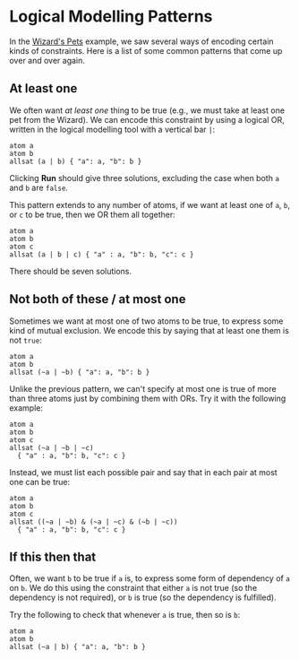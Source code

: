 # Logical Modelling Patterns

In the [Wizard's Pets](wizards-pets.html) example, we saw several ways of encoding certain kinds of constraints. Here is a list of some common patterns that come up over and over again.

## At least one

We often want *at least one* thing to be true (e.g., we must take at least one pet from the Wizard). We can encode this constraint by using a logical OR, written in the logical modelling tool with a vertical bar `|`:

```lmt {id=patterns-at-least-one-a}
atom a
atom b
allsat (a | b) { "a": a, "b": b }
```

Clicking **Run** should give three solutions, excluding the case when both `a` and `b` are `false`.

This pattern extends to any number of atoms, if we want at least one of `a`, `b`, or `c` to be true, then we OR them all together:

```lmt {id=patterns-at-least-one-b}
atom a
atom b
atom c
allsat (a | b | c) { "a" : a, "b": b, "c": c }
```

There should be seven solutions.

## Not both of these / at most one

Sometimes we want at most one of two atoms to be true, to express some kind of mutual exclusion. We encode this by saying that at least one them is not `true`:

```lmt {id=patterns-not-both}
atom a
atom b
allsat (~a | ~b) { "a": a, "b": b }
```

Unlike the previous pattern, we can't specify at most one is true of more than three atoms just by combining them with ORs. Try it with the following example:

```lmt {id=patterns-not-both-wrong}
atom a
atom b
atom c
allsat (~a | ~b | ~c)
  { "a" : a, "b": b, "c": c }
```

Instead, we must list each possible pair and say that in each pair at most one can be true:

```lmt {id=patterns-at-most-one-of-three}
atom a
atom b
atom c
allsat ((~a | ~b) & (~a | ~c) & (~b | ~c))
  { "a" : a, "b": b, "c": c }
```

## If this then that

Often, we want `b` to be true if `a` is, to express some form of dependency of `a` on `b`. We do this using the constraint that either `a` is not true (so the dependency is not required), or `b` is true (so the dependency is fulfilled).

Try the following to check that whenever `a` is true, then so is `b`:

```lmt {id=if-this-then-that}
atom a
atom b
allsat (~a | b) { "a": a, "b": b }
```
